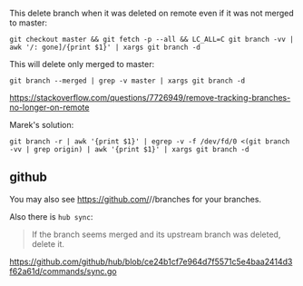 This delete branch when it was deleted on remote even if it was not merged to master:

`git checkout master && git fetch -p --all && LC_ALL=C git branch -vv | awk '/: gone]/{print $1}' | xargs git branch -d`

This will delete only merged to master:

`git branch --merged | grep -v master | xargs git branch -d`

https://stackoverflow.com/questions/7726949/remove-tracking-branches-no-longer-on-remote

Marek's solution:

`git branch -r | awk '{print $1}' | egrep -v -f /dev/fd/0 <(git branch -vv | grep origin) | awk '{print $1}' | xargs git branch -d`

## github

You may also see https://github.com/<organization>/<project>/branches for your branches.

Also there is `hub sync`:

>If the branch seems merged and its upstream branch was deleted, delete it.

https://github.com/github/hub/blob/ce24b1cf7e964d7f5571c5e4baa2414d3f62a61d/commands/sync.go
